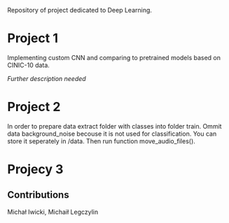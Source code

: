 Repository of project dedicated to Deep Learning.

# Project 1
Implementing custom CNN and comparing to pretrained models based on CINIC-10 data.

*Further description needed*

# Project 2
In order to prepare data extract folder with classes into folder train. Ommit data background_noise becouse it is not used for classification. You can store it seperately in /data. Then run function move_audio_files().

# Projecy 3

## Contributions
Michał Iwicki, Michaił Legczylin
